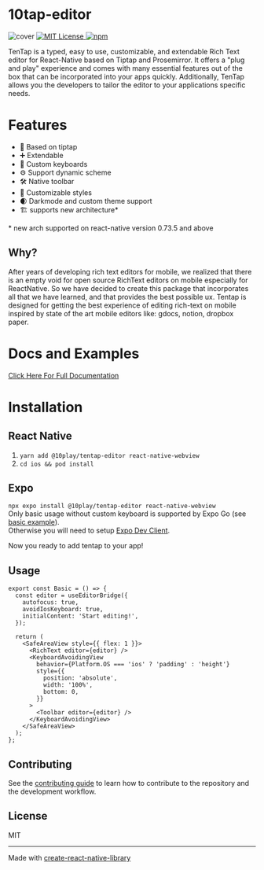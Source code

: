 # 10tap-editor

<img src="./website/static/img/cover.webp" alt="cover" />
<a href="https://github.com/10play/10tap-editor/blob/main/LICENSE">
  <img src="https://img.shields.io/badge/License-MIT-blue.svg" alt="MIT License"/>
</a>
  <a href="https://www.npmjs.com/package/@10play/tentap-editor">
  <img src="https://img.shields.io/npm/v/@10play/tentap-editor.svg" alt="npm"/>
</a>

TenTap is a typed, easy to use, customizable, and extendable Rich Text editor for React-Native based on Tiptap and Prosemirror. It offers a "plug and play" experience and comes with many essential features out of the box that can be incorporated into your apps quickly. Additionally, TenTap allows you the developers to tailor the editor to your applications specific needs.

# Features

- 💁 Based on tiptap
- ➕ Extendable
- 🎹 Custom keyboards
- ⚙️ Support dynamic scheme
- 🛠️ Native toolbar
- 💅 Customizable styles
- 🌒 Darkmode and custom theme support
- 🏗️ supports new architecture\*

\* new arch supported on react-native version 0.73.5 and above

## Why?

After years of developing rich text editors for mobile, we realized that there is an empty void for open source RichText editors on mobile especially for ReactNative. So we have decided to create this package that incorporates all that we have learned, and that provides the best possible ux. Tentap is designed for getting the best experience of editing rich-text on mobile inspired by state of the art mobile editors like: gdocs, notion, dropbox paper.

# Docs and Examples

[Click Here For Full Documentation](https://10play.github.io/10tap-editor/docs/intro.html)

# Installation

## React Native

1. `yarn add @10play/tentap-editor react-native-webview`
2. `cd ios && pod install`

## Expo

`npx expo install @10play/tentap-editor react-native-webview`  
Only basic usage without custom keyboard is supported by Expo Go (see [basic example](https://10play.github.io/10tap-editor/docs/examples/basic)).  
Otherwise you will need to setup [Expo Dev Client](https://docs.expo.dev/develop/development-builds/introduction/).

Now you ready to add tentap to your app!

## Usage

```tsx
export const Basic = () => {
  const editor = useEditorBridge({
    autofocus: true,
    avoidIosKeyboard: true,
    initialContent: 'Start editing!',
  });

  return (
    <SafeAreaView style={{ flex: 1 }}>
      <RichText editor={editor} />
      <KeyboardAvoidingView
        behavior={Platform.OS === 'ios' ? 'padding' : 'height'}
        style={{
          position: 'absolute',
          width: '100%',
          bottom: 0,
        }}
      >
        <Toolbar editor={editor} />
      </KeyboardAvoidingView>
    </SafeAreaView>
  );
};
```

## Contributing

See the [contributing guide](CONTRIBUTING.md) to learn how to contribute to the repository and the development workflow.

## License

MIT

---

Made with [create-react-native-library](https://github.com/callstack/react-native-builder-bob)
